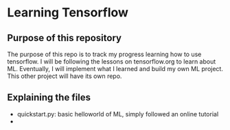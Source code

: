# Learning Tensorflow

## Purpose of this repository

The purpose of this repo is to track my progress learning how to use tensorflow. 
I will be following the lessons on tensorflow.org to learn about ML. 
Eventually, I will implement what I learned and build my own ML project. 
This other project will have its own repo. 

## Explaining the files

- quickstart.py: basic helloworld of ML, simply followed an online tutorial
- 

